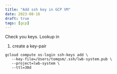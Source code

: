 ```yaml
---
title: "Add ssh key in GCP VM"
date: 2023-08-16
draft: true
tags: [gcp]
---
```


Check you keys. Lookup in 
1) create a key-pair

```shell
gcloud compute os-login ssh-keys add \
   --key-file=/Users/tomqsm/.ssh/lwb-system.pub \
   --project=lwb-system \
   --ttl=30d
```